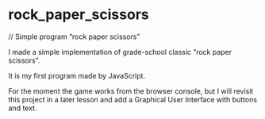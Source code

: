 # rock_paper_scissors

// Simple program “rock paper scissors”

I made a simple implementation of grade-school classic “rock paper scissors”.

It is my first program made by JavaScript.

For the moment the game works from the browser console, but I will revisit this project in a later lesson and add a Graphical User Interface with buttons and text.

